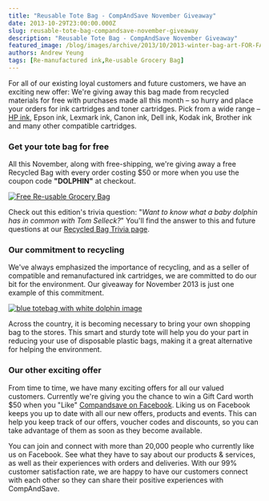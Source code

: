 ```yaml
---
title: "Reusable Tote Bag - CompAndSave November Giveaway"
date: 2013-10-29T23:00:00.000Z
slug: reusable-tote-bag-compandsave-november-giveaway
description: "Reusable Tote Bag - CompAndSave November Giveaway"
featured_image: /blog/images/archive/2013/10/2013-winter-bag-art-FOR-FACTORY.jpg
authors: Andrew Yeung
tags: [Re-manufactured ink,Re-usable Grocery Bag]
---
```


For all of our existing loyal customers and future customers, we have an exciting new offer: We're giving away this bag made from recycled materials for free with purchases made all this month – so hurry and place your orders for ink cartridges and toner cartridges. Pick from a wide range – [HP ink](https://www.compandsave.com/hp), Epson ink, Lexmark ink, Canon ink, Dell ink, Kodak ink, Brother ink and many other compatible cartridges.

### Get your tote bag for free

All this November, along with free-shipping, we're giving away a free Recycled Bag with every order costing $50 or more when you use the coupon code **"DOLPHIN"** at checkout.

[![Free Re-usable Grocery Bag](/blog/images/2013-winter-bag-art-FOR-FACTORY.jpg)](/blog/images/2013-winter-bag-art-FOR-FACTORY.jpg)

Check out this edition's trivia question: "_Want to know what a baby dolphin has in common with Tom Selleck?_" You'll find the answer to this and future questions at our [Recycled Bag Trivia page](https://www.compandsave.com/recycling-guide).

### Our commitment to recycling

We've always emphasized the importance of recycling, and as a seller of compatible and remanufactured ink cartridges, we are committed to do our bit for the environment. Our giveaway for November 2013 is just one example of this commitment.

[![blue totebag with white dolphin image](/blog/images/dolphin-bag-2.jpg)](/blog/images/dolphin-bag-2.jpg)

Across the country, it is becoming necessary to bring your own shopping bag to the stores. This smart and sturdy tote will help you do your part in reducing your use of disposable plastic bags, making it a great alternative for helping the environment.

### Our other exciting offer

From time to time, we have many exciting offers for all our valued customers. Currently we're giving you the chance to win a Gift Card worth $50 when you "Like" [Compandsave on Facebook](https://www.facebook.com/compandsave.ink?ref=ts&fref=ts). Liking us on Facebook keeps you up to date with all our new offers, products and events. This can help you keep track of our offers, voucher codes and discounts, so you can take advantage of them as soon as they become available.

You can join and connect with more than 20,000 people who currently like us on Facebook. See what they have to say about our products & services, as well as their experiences with orders and deliveries. With our 99% customer satisfaction rate, we are happy to have our customers connect with each other so they can share their positive experiences with CompAndSave.